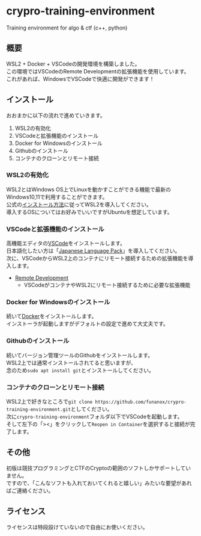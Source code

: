 # crypro-training-environment
Training environment for algo & ctf (c++, python)

## 概要
WSL2 + Docker + VSCodeの開発環境を構築しました。\
この環境ではVSCodeのRemote Developmentの拡張機能を使用しています。\
これがあれば、WindowsでVSCodeで快適に開発ができます！

## インストール
おおまかに以下の流れで進めていきます。
1. WSL2の有効化
2. VSCodeと拡張機能のインストール
3. Docker for Windowsのインストール
4. Githubのインストール
5. コンテナのクローンとリモート接続

### WSL2の有効化
WSL2とはWindows OS上でLinuxを動かすことができる機能で最新のWindows10,11で利用することができます。\
公式の[インストール方法](https://docs.microsoft.com/ja-jp/windows/wsl/install)に従ってWSL2を導入してください。\
導入するOSについてはお好みでいいですがUbuntuを想定しています。

### VSCodeと拡張機能のインストール
高機能エディタの[VSCode](https://azure.microsoft.com/ja-jp/products/visual-studio-code/)をインストールします。 \
日本語化したい方は「[Japanese Language Pack](https://marketplace.visualstudio.com/items?itemName=MS-CEINTL.vscode-language-pack-ja)」を導入してください。 \
次に、VSCodeからWSL2上のコンテナにリモート接続するための拡張機能を導入します。
- [Remote Development](https://marketplace.visualstudio.com/items?itemName=ms-vscode-remote.vscode-remote-extensionpack)
  - VSCodeがコンテナやWSL2にリモート接続するために必要な拡張機能

### Docker for Windowsのインストール
続いて[Docker](https://www.docker.com/products/docker-desktop/)をインストールします。 \
インストーラが起動しますがデフォルトの設定で進めて大丈夫です。

### Githubのインストール
続いてバージョン管理ツールのGithubをインストールします。\
WSL2上では通常インストールされてると思いますが、\
念のため`sudo apt install git`とインストールしてください。

### コンテナのクローンとリモート接続
WSL2上で好きなところで`git clone https://github.com/funanox/crypro-training-environment.git`としてください。\
次に`crypro-training-environment`フォルダ以下でVSCodeを起動します。\
そして左下の「><」をクリックして`Reopen in Container`を選択すると接続が完了します。

## その他
初版は競技プログラミングとCTFのCryptoの範囲のソフトしかサポートしていません。\
ですので、「こんなソフトも入れておいてくれると嬉しい」みたいな要望があればご連絡ください。

## ライセンス
ライセンスは特段設けていないので自由にお使いください。
